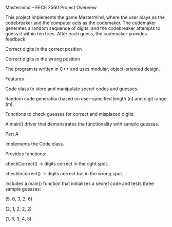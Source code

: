 Mastermind – EECE 2560 Project
Overview

This project implements the game Mastermind, where the user plays as the codebreaker and the computer acts as the codemaker. The codemaker generates a random sequence of digits, and the codebreaker attempts to guess it within ten tries. After each guess, the codemaker provides feedback:

Correct digits in the correct position

Correct digits in the wrong position

The program is written in C++ and uses modular, object-oriented design.

Features

Code class to store and manipulate secret codes and guesses.

Random code generation based on user-specified length (n) and digit range (m).

Functions to check guesses for correct and misplaced digits.

A main() driver that demonstrates the functionality with sample guesses.

Part A

Implements the Code class.

Provides functions:

checkCorrect() → digits correct in the right spot.

checkIncorrect() → digits correct but in the wrong spot.

Includes a main() function that initializes a secret code and tests three sample guesses:

(5, 0, 3, 2, 6)

(2, 1, 2, 2, 2)

(1, 3, 3, 4, 5)

